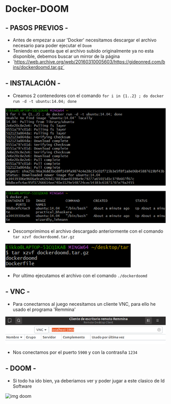 # Docker-DOOM

## - PASOS PREVIOS -

- Antes de empezar a usar 'Docker' necesitamos descargar el archivo necesario para poder ejecutar el `Doom`
- Teniendo en cuenta que el archivo subido originalmente ya no esta disponible, debemos buscar un mirror  de la página
- ´https://web.archive.org/web/20160310005603/https://gideonred.com/bins/dockerdoomd.tar.gz´


## - INSTALACIÓN -

- Creamos 2 contenedores con el comando `for i in {1..2} ; do docker run -d -t ubuntu:14.04; done`

![img](https://github.com/DavidMuletMelia/Docker-DOOM/blob/main/doom/1.PNG)

![img contenedores](https://github.com/DavidMuletMelia/Docker-DOOM/blob/main/doom/2.PNG)

- Descomprimimos el archivo descargado anteriormente con el comando `tar xzvf dockerdoomd.tar.gz`

![img descompresion](https://github.com/DavidMuletMelia/Docker-DOOM/blob/main/doom/3.PNG)

- Por ultimo ejecutamos el archivo con el comando `./dockerdoomd`

## - VNC -

- Para conectarnos al juego necesitamos un cliente VNC, para ello he usado el programa 'Remmina'

![img remmina](https://github.com/DavidMuletMelia/Docker-DOOM/blob/main/doom/4.PNG)

- Nos conectamos por el puerto `5900` y con la contrasña `1234`


## - DOOM -

- Si todo ha ido bien, ya deberiamos ver y poder jugar a este clasico de Id Software

![img doom]()


